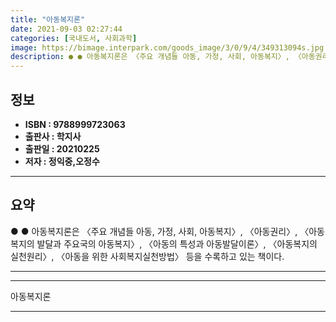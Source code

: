 ```yaml
---
title: "아동복지론"
date: 2021-09-03 02:27:44
categories: [국내도서, 사회과학]
image: https://bimage.interpark.com/goods_image/3/0/9/4/349313094s.jpg
description: ● ● 아동복지론은 〈주요 개념들 아동, 가정, 사회, 아동복지〉, 〈아동권리〉, 〈아동복지의 발달과 주요국의 아동복지〉, 〈아동의 특성과 아동발달이론〉, 〈아동복지의 실천원리〉, 〈아동을 위한 사회복지실천방법〉 등을 수록하고 있는 책이다.
---
```


## **정보**

- **ISBN : 9788999723063**
- **출판사 : 학지사**
- **출판일 : 20210225**
- **저자 : 정익중,오정수**

------



## **요약**

●  ●  아동복지론은 〈주요 개념들 아동, 가정, 사회, 아동복지〉, 〈아동권리〉, 〈아동복지의 발달과 주요국의 아동복지〉, 〈아동의 특성과 아동발달이론〉, 〈아동복지의 실천원리〉, 〈아동을 위한 사회복지실천방법〉 등을 수록하고 있는 책이다.

------



------


아동복지론 

------


